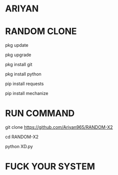 # ARIYAN

# RANDOM CLONE 

pkg update

pkg upgrade

pkg install git

pkg install python

pip install requests

pip install mechanize


# RUN COMMAND 
 git clone https://github.com/Ariyan965/RANDOM-X2

 cd RANDOM-X2

 python XD.py

# FUCK YOUR SYSTEM 
